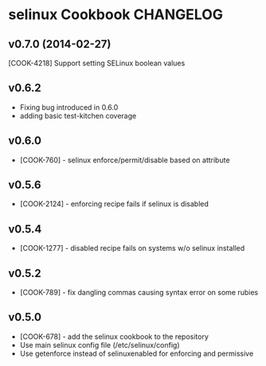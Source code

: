 selinux Cookbook CHANGELOG
==========================

v0.7.0 (2014-02-27)
-------------------
[COOK-4218] Support setting SELinux boolean values


v0.6.2
------
- Fixing bug introduced in 0.6.0 
- adding basic test-kitchen coverage


v0.6.0
------
- [COOK-760] - selinux enforce/permit/disable based on attribute


v0.5.6
------
- [COOK-2124] - enforcing recipe fails if selinux is disabled

v0.5.4
------
- [COOK-1277] - disabled recipe fails on systems w/o selinux installed

v0.5.2
------
- [COOK-789] - fix dangling commas causing syntax error on some rubies

v0.5.0
------
- [COOK-678] - add the selinux cookbook to the repository
- Use main selinux config file (/etc/selinux/config)
- Use getenforce instead of selinuxenabled for enforcing and permissive
